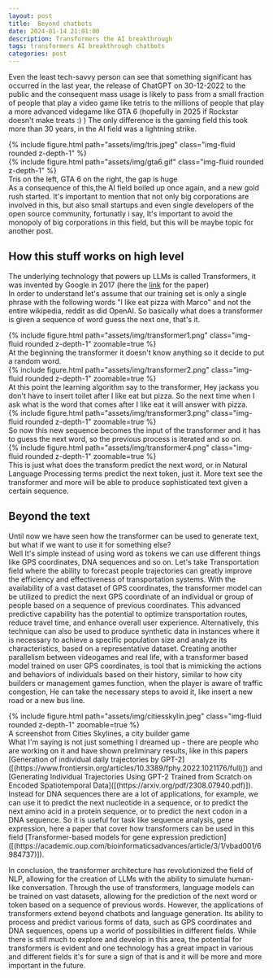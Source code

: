 ```yaml
---
layout: post
title:  Beyond chatbots
date: 2024-01-14 21:01:00
description: Transformers the AI breakthrough
tags: transformers AI breakthrough chatbots
categories: post
---
```


Even the least tech-savvy person can see that something significant has occurred in the last year, 
the release of ChatGPT on 30-12-2022  to the public and the consequent mass usage is likely to pass from a small fraction of people that play a video game like tetris to the millions of people that play a more advanced videgame like GTA 6 (hopefully in 2025 if Rockstar doesn't make treats :) )
The only difference is the gaming field this took more than 30 years, in the AI field was a lightning strike.

<div class="row mt-3">
    <div class="col-sm mt-3 mt-md-0">
        {% include figure.html path="assets/img/tris.jpeg" class="img-fluid rounded z-depth-1" %}
    </div>
    <div class="col-sm mt-3 mt-md-0">
        {% include figure.html path="assets/img/gta6.gif" class="img-fluid rounded z-depth-1" %}
    </div>
</div>
<div class="caption">
    Tris on the left, GTA 6 on the right, the gap is huge
</div>
As a consequence of this,the AI field boiled up once again, and a new gold rush started.
It's important to mention that not only big corporations are involved in this, but also small startups and even single developers of the open source community, fortunatly i say, It's important to avoid the monopoly of big corporations in this field, but this will be maybe topic for another post.

## How this stuff works on high level
The underlying technology that powers up LLMs is called Transformers, it was invented by Google in 2017 (here the [link]([https://arxiv.org/abs/1706.03762]) for the paper) <br>
In order to understand let's assume that our training set is only a single phrase with the following words "I like eat pizza with Marco" and not the entire wikipedia, reddit as did OpenAI.
So basically what does a transformer is given a sequence of word guess the next one, that's it. <br>
<div class="row mt-3">
    <div class="col-sm mt-3 mt-md-0">
        {% include figure.html path="assets/img/transformer1.png" class="img-fluid rounded z-depth-1" zoomable=true %}
    </div>
</div>
At the beginning the transformer it doesn't know anything so it decide to put a random word.
<div class="row mt-3">
    <div class="col-sm mt-3 mt-md-0">
        {% include figure.html path="assets/img/transformer2.png" class="img-fluid rounded z-depth-1" zoomable=true %}
    </div>
</div>
At this point the learning algorithm say to the transformer, Hey jackass you don't have to insert toilet after I like eat but  pizza. So the next time when I ask what is the word that comes after I like eat it will answer with pizza.
<div class="row mt-3">
    <div class="col-sm mt-3 mt-md-0">
        {% include figure.html path="assets/img/transformer3.png" class="img-fluid rounded z-depth-1" zoomable=true %}
    </div>
</div>
So now this new sequence becomes the input of the transformer and it has to guess the next word, so the previous process is iterated and so on.
<div class="row mt-3">
    <div class="col-sm mt-3 mt-md-0">
        {% include figure.html path="assets/img/transformer4.png" class="img-fluid rounded z-depth-1" zoomable=true %}
    </div>
</div>
This is just what does the transform predict the next word, or in Natural Language Processing terms predict the next token, just it.
More text see the transformer and more will be able to produce sophisticated text given a certain sequence.

## Beyond the text
Until now we have seen how the transformer can be used to generate text, but what if we want to use it for something else? <br>
Well It's simple instead of using  word as tokens we can use different things like GPS coordinates, DNA sequences and so on.
Let's take Transportation field where the ability to forecast people trajectories can greatly improve the efficiency and effectiveness of transportation systems. With the availability of a vast dataset of GPS coordinates, the transformer model can be utilized to predict the next GPS coordinate of an individual or group of people based on a sequence of previous coordinates. This advanced predictive capability has the potential to optimize transportation routes, reduce travel time, and enhance overall user experience.
Alternatively, this technique can also be used to produce synthetic data in instances where it is necessary to achieve a specific population size and analyze its characteristics, based on a representative dataset.
Creating another parallelism between videogames and real life, with a transformer based model trained on user GPS coordinates, is tool that is mimicking the actions and behaviors of individuals based on their history, similar to how city builders or management games function, when the player is aware of traffic congestion, He can take the necessary steps to avoid it, like insert a new road or a new bus line.
<div class="row mt-3">
    <div class="col-sm mt-3 mt-md-0">
        {% include figure.html path="assets/img/citiesskylin.jpeg" class="img-fluid rounded z-depth-1" zoomable=true %}
    </div>
</div>
<div class="caption">
    A screenshot from Cities Skylines, a city builder game
</div>
What I'm saying is not just something I dreamed up - there are people who are working on it and have shown preliminary results, like in this papers [Generation of individual daily trajectories by GPT-2]([(https://www.frontiersin.org/articles/10.3389/fphy.2022.1021176/full)]) and [Generating Individual Trajectories Using GPT-2 Trained from Scratch on Encoded Spatiotemporal Data]([(https://arxiv.org/pdf/2308.07940.pdf)]).
Instead for DNA sequences there are a lot of applications, for example, we can use it to predict the next nucleotide in a sequence, or to predict the next amino acid in a protein sequence, or to predict the next codon in a DNA sequence. So it is useful for task like sequence analysis, gene expression, here a paper that cover how transformers can be used in this field [Transformer-based models for gene expression prediction]([(https://academic.oup.com/bioinformaticsadvances/article/3/1/vbad001/6984737)]).

In conclusion, the transformer architecture has revolutionized the field of NLP, allowing for the creation of LLMs with the ability to simulate human-like conversation. Through the use of transformers, language models can be trained on vast datasets, allowing for the prediction of the next word or token based on a sequence of previous words. However, the applications of transformers extend beyond chatbots and language generation. Its ability to process and predict various forms of data, such as GPS coordinates and DNA sequences, opens up a world of possibilities in different fields. While there is still much to explore and develop in this area, the potential for transformers is evident and one technology has a great impact in various and different fields it's for sure a sign of that is and it will be more and more important in the future.




